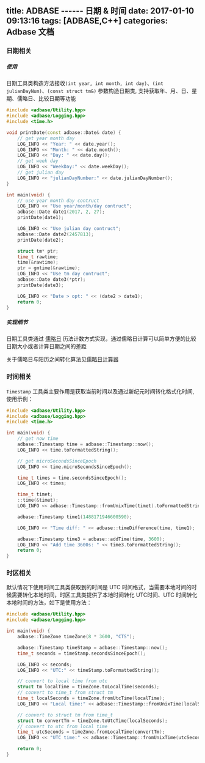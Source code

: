 title: ADBASE ------ 日期 & 时间
date: 2017-01-10 09:13:16
tags: [ADBASE,C++]
categories: Adbase 文档
---
### 日期相关

##### 使用

日期工具类构造方法接收`(int year, int month, int day)`、`(int julianDayNum)`、`(const struct tm&)` 参数构造日期类, 支持获取年、月、日、星期、儒略日、比较日期等功能

```cpp
#include <adbase/Utility.hpp>
#include <adbase/Logging.hpp>
#include <time.h>

void printDate(const adbase::Date& date) {
    // get year month day
    LOG_INFO << "Year: " << date.year();
    LOG_INFO << "Month: " << date.month();
    LOG_INFO << "Day: " << date.day();
    // get week day
    LOG_INFO << "WeekDay:" << date.weekDay();
    // get julian day
    LOG_INFO << "julianDayNumber:" << date.julianDayNumber();
}

int main(void) {
    // use year month day contruct
    LOG_INFO << "Use year/month/day contruct";
    adbase::Date date1(2017, 2, 27);
    printDate(date1);

    LOG_INFO << "Use julian day contruct";
    adbase::Date date2(2457813);
    printDate(date2);

    struct tm* ptr;
    time_t rawtime;
    time(&rawtime);
    ptr = gmtime(&rawtime);
    LOG_INFO << "Use tm day contruct";
    adbase::Date date3(*ptr);
    printDate(date3);

    LOG_INFO << "Date > opt: " << (date2 > date1);
    return 0;
}
```

##### 实现细节

日期工具类通过 [儒略日](https://en.wikipedia.org/wiki/Julian_calendar) 历法计数方式实现，通过儒略日计算可以简单方便的比较日期大小或者计算日期之间的差距

关于儒略日与阳历之间转化算法见[儒略日计算器](http://www.faqs.org/faqs/calendars/faq/part2/)

### 时间相关

`Timestamp` 工具类主要作用是获取当前时间以及通过新纪元时间转化格式化时间, 使用示例：

```cpp
#include <adbase/Utility.hpp>
#include <adbase/Logging.hpp>
#include <time.h>

int main(void) {
    // get now time
    adbase::Timestamp time = adbase::Timestamp::now();
    LOG_INFO << time.toFormattedString();

    // get microSecondsSinceEpoch
    LOG_INFO << time.microSecondsSinceEpoch();

    time_t times = time.secondsSinceEpoch();
    LOG_INFO << times;

    time_t timet;
    ::time(&timet);
    LOG_INFO << adbase::Timestamp::fromUnixTime(timet).toFormattedString();

    adbase::Timestamp time1(1488171946600590);

    LOG_INFO << "Time diff: " << adbase::timeDifference(time, time1);

    adbase::Timestamp time3 = adbase::addTime(time, 3600);
    LOG_INFO << "Add time 3600s: " << time3.toFormattedString();
    return 0;
}
```

### 时区相关

默认情况下使用时间工具类获取到的时间是 UTC 时间格式，当需要本地时间的时候需要转化本地时间，时区工具类提供了本地时间转化 UTC时间、UTC 时间转化本地时间的方法，如下是使用方法：

```cpp
#include <adbase/Utility.hpp>
#include <adbase/Logging.hpp>

int main(void) {
    adbase::TimeZone timeZone(8 * 3600, "CTS");

    adbase::Timestamp timeStamp = adbase::Timestamp::now();
    time_t seconds = timeStamp.secondsSinceEpoch();

    LOG_INFO << seconds;
    LOG_INFO << "UTC:" << timeStamp.toFormattedString();

    // convert to local time from utc
    struct tm localTime = timeZone.toLocalTime(seconds);
    // convert to time_t from struct tm
    time_t localSeconds = timeZone.fromUtcTime(localTime);
    LOG_INFO << "Local time:" << adbase::Timestamp::fromUnixTime(localSeconds).toFormattedString();

    // convert to struct tm from time_t
    struct tm convertTm = timeZone.toUtcTime(localSeconds);
    // convert to utc from local time
    time_t utcSeconds = timeZone.fromLocalTime(convertTm);
    LOG_INFO << "UTC time:" << adbase::Timestamp::fromUnixTime(utcSeconds).toFormattedString();

    return 0;
}
```
